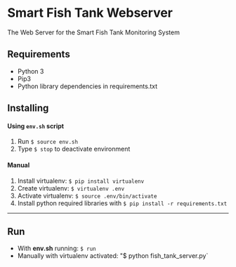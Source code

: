 # Smart Fish Tank Webserver
The Web Server for the Smart Fish Tank Monitoring System

## Requirements
- Python 3
- Pip3
- Python library dependencies in requirements.txt

## Installing
#### Using  `env.sh` script
1. Run `$ source env.sh`
2. Type `$ stop` to deactivate environment
#### Manual
1. Install virtualenv: `$ pip install virtualenv`
2. Create virtualenv: `$ virtualenv .env`
3. Activate virtualenv: `$ source .env/bin/activate`
4. Install python required libraries with `$ pip install -r requirements.txt`
---
## Run
- With __env.sh__ running: `$ run`
- Manually with virtualenv activated: "$ python fish_tank_server.py`
